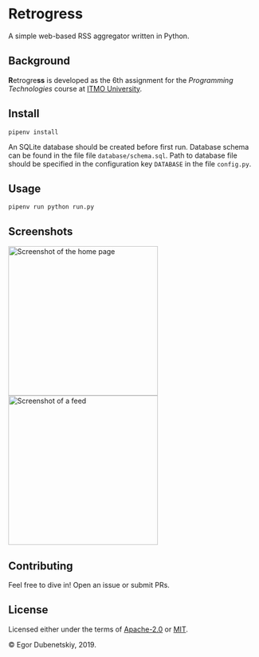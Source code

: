 # Retrogress

A simple web-based RSS aggregator written in Python.

## Background

**R**etrogre**ss** is developed as the 6th assignment for the *Programming Technologies* course at [ITMO University].

## Install

```
pipenv install
```

An SQLite database should be created before first run.
Database schema can be found in the file file `database/schema.sql`.
Path to database file should be specified in the configuration key `DATABASE` in the file `config.py`.

## Usage

```
pipenv run python run.py
```

## Screenshots

<img alt="Screenshot of the home page" src="https://raw.githubusercontent.com/edubenetskiy/ProgTech-Lab6/master/screenshots/main-page.png" height="300px"> <img alt="Screenshot of a feed" src="https://raw.githubusercontent.com/edubenetskiy/ProgTech-Lab6/master/screenshots/sample-feed.png" height="300px">

## Contributing

Feel free to dive in! Open an issue or submit PRs.

## License

Licensed either under the terms of [Apache-2.0] or [MIT].

© Egor Dubenetskiy, 2019.

[ITMO University]: https://en.itmo.ru/
[Apache-2.0]: https://opensource.org/licenses/Apache-2.0
[MIT]: https://opensource.org/licenses/MIT
